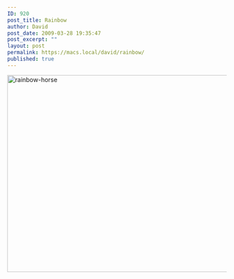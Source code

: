 ```yaml
---
ID: 920
post_title: Rainbow
author: David
post_date: 2009-03-28 19:35:47
post_excerpt: ""
layout: post
permalink: https://macs.local/david/rainbow/
published: true
---
```

<img class="alignleft size-full wp-image-921" alt="rainbow-horse" src="https://macs.local/david/wp-content/uploads/rainbow-horse.jpg" width="604" height="453" />